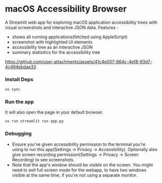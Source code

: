 # macOS Accessibility Browser

A Streamlit web app for exploring macOS application accessibility trees with visual screenshots and interactive JSON data. Features -

- shows all running applications(fetched using AppleScript)
- screenshot with highlighted UI elements
- accessibility tree as an interactive JSON
- summary statisitics for the accessibility tree



https://github.com/user-attachments/assets/41c4e007-864c-4ef8-93d7-4c494ebdae33



### Install Deps

```sh
uv sync
```

### Run the app

It will also open the page in your default browser.

```sh
uv run streamlit run app.py
```

### Debugging

- Ensure you've given accessibility permission to the terminal you're using to run this app(Settings -> Privacy -> Accessibility). Optionally also give screen recording permission(Settings -> Privacy -> Screen Recording) to see screenshots.
- Note that the app's window should be visible on the screen. You might need to exit full screen mode for the webapp, to have two windows visible at the same time, if you're not using a separate monitor.
